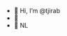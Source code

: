 - 👋 Hi, I’m @tjirab
- 🏢 <null>
- 📍 NL

<!---
tjirab/tjirab is a ✨ special ✨ repository because its `README.md` (this file) appears on your GitHub profile.
You can click the Preview link to take a look at your changes.
--->
